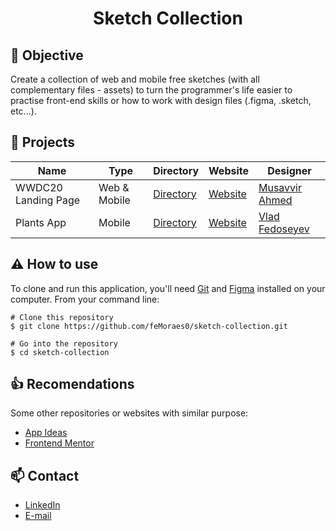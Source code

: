<h1 align='center'>Sketch Collection</h1>

## :dart: Objective
Create a collection of web and mobile free sketches (with all complementary files - assets) to turn the programmer's life easier to practise front-end skills or how to work with design files (.figma, .sketch, etc...).

## :open_file_folder: Projects
| Name | Type | Directory | Website | Designer |
| -----|------|-----------|---------|----------|
| WWDC20 Landing Page | Web & Mobile | [Directory](https://github.com/feMoraes0/sketch-collection/tree/master/wwdc20-landing-page) | [Website](https://www.sketchappsources.com/free-source/4484-apple-developer-wwdc20-landing-page-sketch-freebie-resource.html) | [Musavvir Ahmed](https://dribbble.com/musavvir) |
| Plants App | Mobile | [Directory](https://github.com/feMoraes0/sketch-collection/tree/master/plants-app) | [Website](https://www.uistore.design/items/plants-app-concept/) | [Vlad Fedoseyev](https://dribbble.com/vladfedoseyev?ref=uistore.design) |

## :warning: How to use
To clone and run this application, you'll need [Git](https://git-scm.com/downloads) and [Figma](https://www.figma.com/login) installed on your computer. From your command line:

```
# Clone this repository
$ git clone https://github.com/feMoraes0/sketch-collection.git

# Go into the repository
$ cd sketch-collection
```

## :+1: Recomendations
Some other repositories or websites with similar purpose:
 - [App Ideas](https://github.com/florinpop17/app-ideas.git)
 - [Frontend Mentor](https://www.frontendmentor.io/)

## :mailbox: Contact
  - <a target="_blank" href="https://www.linkedin.com/in/fernando-moraes-48a26916a/">LinkedIn</a>
  - <a target="_blank" href="mailto:fernandomoraes.lopes@gmail.com">E-mail</a>